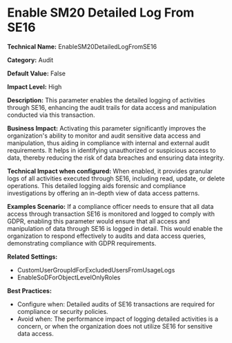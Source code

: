# Enable SM20 Detailed Log From SE16

**Technical Name:** EnableSM20DetailedLogFromSE16

**Category:** Audit

**Default Value:** False

**Impact Level:** High

**Description:** This parameter enables the detailed logging of activities through SE16, enhancing the audit trails for data access and manipulation conducted via this transaction.

**Business Impact:** Activating this parameter significantly improves the organization's ability to monitor and audit sensitive data access and manipulation, thus aiding in compliance with internal and external audit requirements. It helps in identifying unauthorized or suspicious access to data, thereby reducing the risk of data breaches and ensuring data integrity.

**Technical Impact when configured:** When enabled, it provides granular logs of all activities executed through SE16, including read, update, or delete operations. This detailed logging aids forensic and compliance investigations by offering an in-depth view of data access patterns.

**Examples Scenario:** If a compliance officer needs to ensure that all data access through transaction SE16 is monitored and logged to comply with GDPR, enabling this parameter would ensure that all access and manipulation of data through SE16 is logged in detail. This would enable the organization to respond effectively to audits and data access queries, demonstrating compliance with GDPR requirements.

**Related Settings:** 
- CustomUserGroupIdForExcludedUsersFromUsageLogs
- EnableSoDForObjectLevelOnlyRoles

**Best Practices:** 
- Configure when: Detailed audits of SE16 transactions are required for compliance or security policies.
- Avoid when: The performance impact of logging detailed activities is a concern, or when the organization does not utilize SE16 for sensitive data access.